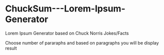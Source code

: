 # ChuckSum---Lorem-Ipsum-Generator

Lorem Ipsum Generator based on Chuck Norris Jokes/Facts

Choose number of pararaphs and based on paragraphs you will be display result
